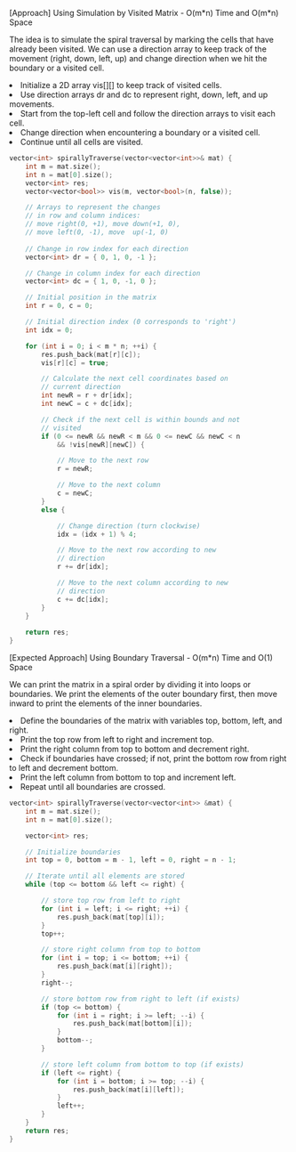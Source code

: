 <p>[Approach] Using Simulation by Visited Matrix - O(m*n) Time and O(m*n) Space

The idea is to simulate the spiral traversal by marking the cells that have already been visited. We can use a direction array to keep track of the movement (right, down, left, up) and change direction when we hit the boundary or a visited cell.

<li>Initialize a 2D array vis[][] to keep track of visited cells.</li>
<li>Use direction arrays dr and dc to represent right, down, left, and up movements.</li>
<li>Start from the top-left cell and follow the direction arrays to visit each cell.</li>
<li>Change direction when encountering a boundary or a visited cell.</li>
<li>Continue until all cells are visited.</li></p>

```cpp
vector<int> spirallyTraverse(vector<vector<int>>& mat) {
    int m = mat.size();
    int n = mat[0].size();
    vector<int> res;
    vector<vector<bool>> vis(m, vector<bool>(n, false));

    // Arrays to represent the changes 
    // in row and column indices: 
  	// move right(0, +1), move down(+1, 0), 
  	// move left(0, -1), move  up(-1, 0)
  
    // Change in row index for each direction
    vector<int> dr = { 0, 1, 0, -1 };

    // Change in column index for each direction
    vector<int> dc = { 1, 0, -1, 0 };

    // Initial position in the matrix
    int r = 0, c = 0;

    // Initial direction index (0 corresponds to 'right')
    int idx = 0;

    for (int i = 0; i < m * n; ++i) {
        res.push_back(mat[r][c]);
        vis[r][c] = true;

        // Calculate the next cell coordinates based on
        // current direction
        int newR = r + dr[idx];
        int newC = c + dc[idx];

        // Check if the next cell is within bounds and not
        // visited
        if (0 <= newR && newR < m && 0 <= newC && newC < n
            && !vis[newR][newC]) {

            // Move to the next row
            r = newR;

            // Move to the next column
            c = newC;
        }
        else {

            // Change direction (turn clockwise)
            idx = (idx + 1) % 4;

            // Move to the next row according to new
            // direction
            r += dr[idx];

            // Move to the next column according to new
            // direction
            c += dc[idx];
        }
    }
  
    return res;
}
```

<p>[Expected Approach] Using Boundary Traversal - O(m*n) Time and O(1) Space

We can print the matrix in a spiral order by dividing it into loops or boundaries. We print the elements of the outer boundary first, then move inward to print the elements of the inner boundaries.

<li>Define the boundaries of the matrix with variables top, bottom, left, and right.</li>
<li>Print the top row from left to right and increment top.</li>
<li>Print the right column from top to bottom and decrement right.</li>
<li>Check if boundaries have crossed; if not, print the bottom row from right to left and decrement bottom.</li>
<li>Print the left column from bottom to top and increment left.</li>
<li>Repeat until all boundaries are crossed.</li>
</p>

```cpp
vector<int> spirallyTraverse(vector<vector<int>> &mat) {
    int m = mat.size();
    int n = mat[0].size();

    vector<int> res;

    // Initialize boundaries
    int top = 0, bottom = m - 1, left = 0, right = n - 1;

    // Iterate until all elements are stored
    while (top <= bottom && left <= right) {

        // store top row from left to right
        for (int i = left; i <= right; ++i) {
            res.push_back(mat[top][i]);
        }
        top++;

        // store right column from top to bottom
        for (int i = top; i <= bottom; ++i) {
            res.push_back(mat[i][right]);
        }
        right--;

        // store bottom row from right to left (if exists)
        if (top <= bottom) {
            for (int i = right; i >= left; --i) {
                res.push_back(mat[bottom][i]);
            }
            bottom--;
        }

        // store left column from bottom to top (if exists)
        if (left <= right) {
            for (int i = bottom; i >= top; --i) {
                res.push_back(mat[i][left]);
            }
            left++;
        }
    }
    return res;
}
